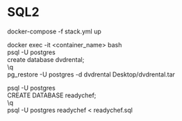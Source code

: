 # SQL2

docker-compose -f stack.yml up  

docker exec -it <container_name> bash   
psql -U postgres  
create database dvdrental;  
\q  
pg_restore -U postgres -d dvdrental Desktop/dvdrental.tar  

 
psql -U postgres  
CREATE DATABASE readychef;  
\q  
psql -U postgres readychef < readychef.sql  

